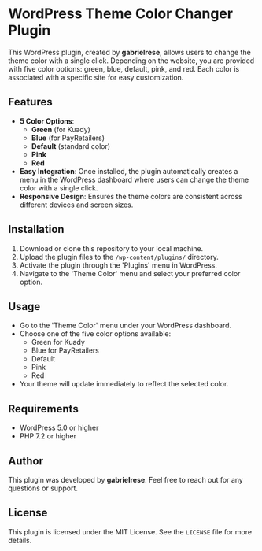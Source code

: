 # WordPress Theme Color Changer Plugin

This WordPress plugin, created by **gabrielrese**, allows users to change the theme color with a single click. Depending on the website, you are provided with five color options: green, blue, default, pink, and red. Each color is associated with a specific site for easy customization.

## Features

- **5 Color Options**: 
  - **Green** (for Kuady)
  - **Blue** (for PayRetailers)
  - **Default** (standard color)
  - **Pink**
  - **Red**
- **Easy Integration**: Once installed, the plugin automatically creates a menu in the WordPress dashboard where users can change the theme color with a single click.
- **Responsive Design**: Ensures the theme colors are consistent across different devices and screen sizes.

## Installation

1. Download or clone this repository to your local machine.
2. Upload the plugin files to the `/wp-content/plugins/` directory.
3. Activate the plugin through the 'Plugins' menu in WordPress.
4. Navigate to the 'Theme Color' menu and select your preferred color option.

## Usage

- Go to the 'Theme Color' menu under your WordPress dashboard.
- Choose one of the five color options available:
  - Green for Kuady
  - Blue for PayRetailers
  - Default
  - Pink
  - Red
- Your theme will update immediately to reflect the selected color.

## Requirements

- WordPress 5.0 or higher
- PHP 7.2 or higher

## Author

This plugin was developed by **gabrielrese**. Feel free to reach out for any questions or support.

## License

This plugin is licensed under the MIT License. See the `LICENSE` file for more details.
